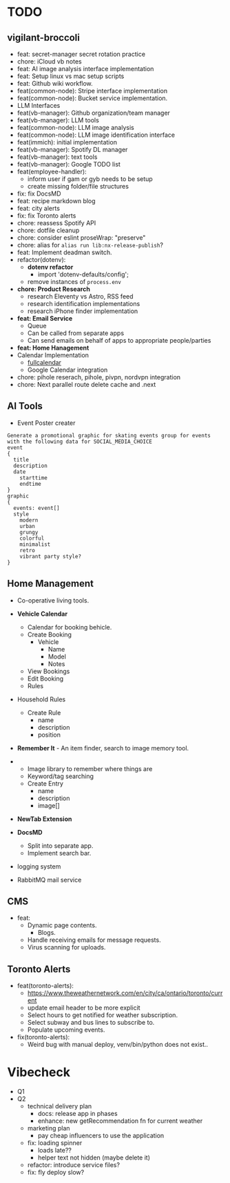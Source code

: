 # TODO


## vigilant-broccoli

- feat: secret-manager secret rotation practice
- chore: iCloud vb notes
- feat: AI image analysis interface implementation
- feat: Setup linux vs mac setup scripts
- feat: Github wiki workflow.
- feat(common-node): Stripe interface implementation
- feat(common-node): Bucket service implementation.
- LLM Interfaces
- feat(vb-manager): Github organization/team manager
- feat(vb-manager): LLM tools
- feat(common-node): LLM image analysis
- feat(common-node): LLM image identification interface
- feat(immich): initial implementation
- feat(vb-manager): Spotify DL manager
- feat(vb-manager): text tools
- feat(vb-manager): Google TODO list
- feat(employee-handler):
  - inform user if gam or gyb needs to be setup
  - create missing folder/file structures
- fix: fix DocsMD
- feat: recipe markdown blog
- feat: city alerts
- fix: fix Toronto alerts
- chore: reassess Spotify API
- chore: dotfile cleanup
- chore: consider eslint proseWrap: "preserve"
- chore: alias for `alias run lib:nx-release-publish`?
- feat: Implement deadman switch.
- refactor(dotenv):
  - **dotenv refactor**
    - import 'dotenv-defaults/config';
  - remove instances of `process.env`
- **chore: Product Research**
  - research Eleventy vs Astro, RSS feed
  - research identification implementations
  - research iPhone finder implementation
- **feat: Email Service**
  - Queue
  - Can be called from separate apps
  - Can send emails on behalf of apps to appropriate people/parties
- **feat: Home Hanagement**
- Calendar Implementation
  - [fullcalendar](https://fullcalendar.io/docs/react)
  - Google Calendar integration
- chore: pihole reserach, pihole, pivpn, nordvpn integration
- chore: Next parallel route delete cache and .next

## AI Tools

- Event Poster creater

```
Generate a promotional graphic for skating events group for events with the following data for SOCIAL_MEDIA_CHOICE
event
{
  title
  description
  date
    starttime
    endtime
}
graphic
{
  events: event[]
  style
    modern
    urban
    grungy
    colorful
    minimalist
    retro
    vibrant party style?
}
```

## Home Management

- Co-operative living tools.
- **Vehicle Calendar**
  - Calendar for booking behicle.
  - Create Booking
    - Vehicle
      - Name
      - Model
      - Notes
  - View Bookings
  - Edit Booking
  - Rules
- Household Rules
  - Create Rule
    - name
    - description
    - position
- **Remember It** - An item finder, search to image memory tool.
- - Image library to remember where things are
  - Keyword/tag searching
  - Create Entry
    - name
    - description
    - image[]

- **NewTab Extension**
- **DocsMD**
  - Split into separate app.
  - Implement search bar.
- logging system
- RabbitMQ mail service

## CMS

- feat:
  - Dynamic page contents.
    - Blogs.
  - Handle receiving emails for message requests.
  - Virus scanning for uploads.

## Toronto Alerts

- feat(toronto-alerts):
  - https://www.theweathernetwork.com/en/city/ca/ontario/toronto/current
  - update email header to be more explicit
  - Select hours to get notified for weather subscription.
  - Select subway and bus lines to subscribe to.
  - Populate upcoming events.
- fix(toronto-alerts):
  - Weird bug with manual deploy, venv/bin/python does not exist..

# Vibecheck

- Q1
- Q2
  - technical delivery plan
    - docs: release app in phases
    - enhance: new getRecommendation fn for current weather
  - marketing plan
    - pay cheap influencers to use the application
  - fix: loading spinner
    - loads late??
    - helper text not hidden (maybe delete it)
  - refactor: introduce service files?
  - fix: fly deploy slow?
